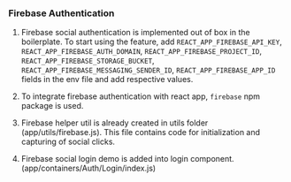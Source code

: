 ### Firebase Authentication

1. Firebase social authentication is implemented out of box in the boilerplate. To start using the feature, add `REACT_APP_FIREBASE_API_KEY`, `REACT_APP_FIREBASE_AUTH_DOMAIN`, `REACT_APP_FIREBASE_PROJECT_ID`, `REACT_APP_FIREBASE_STORAGE_BUCKET`, `REACT_APP_FIREBASE_MESSAGING_SENDER_ID`, `REACT_APP_FIREBASE_APP_ID` fields in the env file and add respective values.

2. To integrate firebase authentication with react app, `firebase` npm package is used.

3. Firebase helper util is already created in utils folder (app/utils/firebase.js). This file contains code for initialization and capturing of social clicks.

4. Firebase social login demo is added into login component. (app/containers/Auth/Login/index.js)

